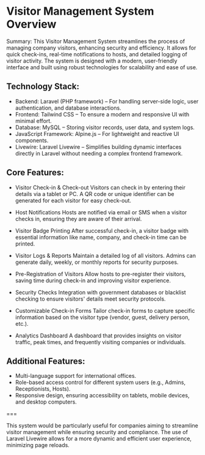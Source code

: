 # Visitor Management System Overview

Summary: This Visitor Management System streamlines the process of managing company visitors, enhancing security and efficiency. It allows for quick check-ins, real-time notifications to hosts, and detailed logging of visitor activity. The system is designed with a modern, user-friendly interface and built using robust technologies for scalability and ease of use.

## Technology Stack:

-   Backend: Laravel (PHP framework) – For handling server-side logic, user authentication, and database interactions.
-   Frontend: Tailwind CSS – To ensure a modern and responsive UI with minimal effort.
-   Database: MySQL – Storing visitor records, user data, and system logs.
-   JavaScript Framework: Alpine.js – For lightweight and reactive UI components.
-   Livewire: Laravel Livewire – Simplifies building dynamic interfaces directly in Laravel without needing a complex frontend framework.

## Core Features:

-   Visitor Check-in & Check-out
    Visitors can check in by entering their details via a tablet or PC. A QR code or unique identifier can be generated for each visitor for easy check-out.

-   Host Notifications
    Hosts are notified via email or SMS when a visitor checks in, ensuring they are aware of their arrival.

-   Visitor Badge Printing
    After successful check-in, a visitor badge with essential information like name, company, and check-in time can be printed.

-   Visitor Logs & Reports
    Maintain a detailed log of all visitors. Admins can generate daily, weekly, or monthly reports for security purposes.

-   Pre-Registration of Visitors
    Allow hosts to pre-register their visitors, saving time during check-in and improving visitor experience.

-   Security Checks
    Integration with government databases or blacklist checking to ensure visitors' details meet security protocols.

-   Customizable Check-in Forms
    Tailor check-in forms to capture specific information based on the visitor type (vendor, guest, delivery person, etc.).

-   Analytics Dashboard
    A dashboard that provides insights on visitor traffic, peak times, and frequently visiting companies or individuals.

## Additional Features:

-   Multi-language support for international offices.
-   Role-based access control for different system users (e.g., Admins, Receptionists, Hosts).
-   Responsive design, ensuring accessibility on tablets, mobile devices, and desktop computers.

===

This system would be particularly useful for companies aiming to streamline visitor management while ensuring security and compliance. The use of Laravel Livewire allows for a more dynamic and efficient user experience, minimizing page reloads.
